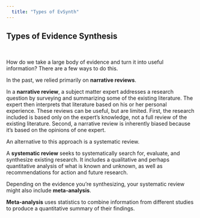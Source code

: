 ```yaml
---
  title: "Types of EvSynth"
---
```


## Types of Evidence Synthesis

<br>


How do we take a large body of evidence and turn it into useful information?  There are a few ways to do this.

In the past, we relied primarily on **narrative reviews**. 

In a **narrative review**, a subject matter expert addresses a research question by surveying and summarizing some of the existing literature. The expert then interprets that literature based on his or her personal experience. These reviews can be useful, but are limited. First, the research included is based only on the expert’s knowledge, not a full review of the existing literature. Second, a narrative review is inherently biased because it’s based on the opinions of one expert. 

An alternative to this approach is a systematic review.

A **systematic review** seeks to systematically search for, evaluate, and synthesize existing research. It includes a qualitative and perhaps quantitative analysis of what is known and unknown, as well as recommendations for action and future research.

Depending on the evidence you’re synthesizing, your systematic review might also include **meta-analysis**.  

**Meta-analysis** uses statistics to combine information from different studies to produce a quantitative summary of their findings. 
